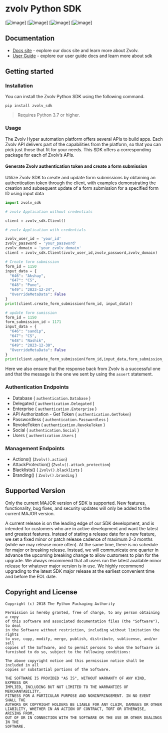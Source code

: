 <!-- <p align="center">
  <img src="https://github.com/box/sdks/blob/master/images/box-dev-logo.png" alt= “box-dev-logo” width="30%" height="50%">
</p> -->

# zvolv Python SDK

[![image](http://opensource.box.com/badges/active.svg)]
[![image](https://img.shields.io/pypi/v/boxsdk.svg)]
[![image](https://img.shields.io/pypi/dm/boxsdk.svg)]
[![image](https://coveralls.io/repos/github/box/box-python-sdk/badge.svg?branch=main)]


<!-- START doctoc generated TOC please keep comment here to allow auto update -->
<!-- DON'T EDIT THIS SECTION, INSTEAD RE-RUN doctoc TO UPDATE -->

## Documentation
- [Docs site](https://www.zvolv.com/docs) - explore our docs site and learn more about Zvolv.
- [User Guide](https://github.com/zvolvapi/python-zvolv-sdk/blob/python-zvolv-sdk/UserGuide.md) - explore our user guide docs and learn more about sdk


## Getting started
### Installation
You can install the Zvolv Python SDK using the following command.
```
pip install zvolv_sdk
```

> Requires Python 3.7 or higher.

### Usage
The Zvolv Hyper automation platform offers several APIs to build apps. Each Zvolv API delivers part of the capabilities from the platform, so that you can pick just those that fit for your needs. This SDK offers a corresponding package for each of Zvolv’s APIs.

#### Generate Zvolv authentication token and create a form submission 

Utilize Zvolv SDK to create and update form submissions by obtaining an authentication token through the client, with examples demonstrating the creation and subsequent update of a form submission for a specified form ID using input data

```python
import zvolv_sdk

# zvolv Application without credentials

client = zvolv_sdk.Client() 

# zvolv Application with credentials

zvolv_user_id = 'your_id'
zvolv_password = 'your_password'
zvolv_domain = 'your_zvolv_domain'
client = zvolv_sdk.Client(zvolv_user_id,zvolv_password,zvolv_domain)

# Create form submission 
form_id = 1150
input_data = {
  "646": "Akshay",
  "647": "CS",
  "648": "Pune",
  "649": "2023-12-24",
  "OverrideMetaData": False
}
print(client.create_form_submission(form_id, input_data))

# update form sumission
form_id = 1150
form_submission_id = 1171
input_data = {
  "646": "sandip",
  "647": "CS",
  "648": "Nashik",
  "649": "2023-12-30",
  "OverrideMetaData": False
}
print(client.update_form_submission(form_id,input_data,form_submission_id))
```

Here we also ensure that the response back from Zvolv is a successful one and that the message is the one we sent by using the `assert` statement.

### Authentication Endpoints

- Database ( `authentication.Database` )
- Delegated ( `authentication.Delegated` )
- Enterprise ( `authentication.Enterprise` )
- API Authorization - Get Token ( `authentication.GetToken`)
- Passwordless ( `authentication.Passwordless` )
- RevokeToken ( `authentication.RevokeToken` )
- Social ( `authentication.Social` )
- Users ( `authentication.Users` )


### Management Endpoints

- Actions() (`Zvolv().action`)
- AttackProtection() (`Zvolv().attack_protection`)
- Blacklists() ( `Zvolv().blacklists` )
- Branding() ( `Zvolv().branding` )


## Supported Version

Only the current MAJOR version of SDK is supported. New features, functionality, bug fixes, and security updates will only be added to the current MAJOR version.

A current release is on the leading edge of our SDK development, and is intended for customers who are in active development and want the latest and greatest features.  Instead of stating a release date for a new feature, we set a fixed minor or patch release cadence of maximum 2-3 months (while we may release more often). At the same time, there is no schedule for major or breaking release. Instead, we will communicate one quarter in advance the upcoming breaking change to allow customers to plan for the upgrade. We always recommend that all users run the latest available minor release for whatever major version is in use. We highly recommend upgrading to the latest SDK major release at the earliest convenient time and before the EOL date.


## Copyright and License

    Copyright (c) 2018 The Python Packaging Authority

    Permission is hereby granted, free of charge, to any person obtaining a copy
    of this software and associated documentation files (the "Software"), to deal
    in the Software without restriction, including without limitation the rights
    to use, copy, modify, merge, publish, distribute, sublicense, and/or sell
    copies of the Software, and to permit persons to whom the Software is
    furnished to do so, subject to the following conditions:

    The above copyright notice and this permission notice shall be included in all
    copies or substantial portions of the Software.

    THE SOFTWARE IS PROVIDED "AS IS", WITHOUT WARRANTY OF ANY KIND, EXPRESS OR
    IMPLIED, INCLUDING BUT NOT LIMITED TO THE WARRANTIES OF MERCHANTABILITY,
    FITNESS FOR A PARTICULAR PURPOSE AND NONINFRINGEMENT. IN NO EVENT SHALL THE
    AUTHORS OR COPYRIGHT HOLDERS BE LIABLE FOR ANY CLAIM, DAMAGES OR OTHER
    LIABILITY, WHETHER IN AN ACTION OF CONTRACT, TORT OR OTHERWISE, ARISING FROM,
    OUT OF OR IN CONNECTION WITH THE SOFTWARE OR THE USE OR OTHER DEALINGS IN THE
    SOFTWARE.